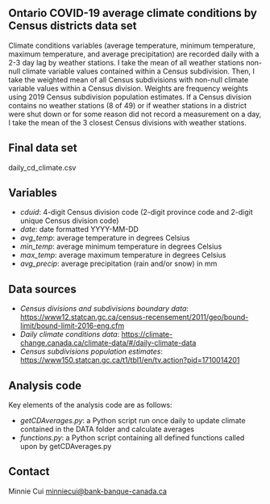 ## Ontario COVID-19 average climate conditions by Census districts data set

Climate conditions variables (average temperature, minimum temperature, maximum temperature, and average precipitation) are recorded daily with a 2-3 day lag by weather stations. I take the mean of all weather stations non-null climate variable values contained within a Census subdivision. Then, I take the weighted mean of all Census subdivisions with non-null climate variable values within a Census division. Weights are frequency weights using 2019 Census subdivision population estimates. If a Census division contains no weather stations (8 of 49) or if weather stations in a district were shut down or for some reason did not record a measurement on a day, I take the mean of the 3 closest Census divisions with weather stations.

## Final data set

daily_cd_climate.csv

## Variables

- *cduid*: 4-digit Census division code (2-digit province code and 2-digit unique Census division code)
- *date*: date formatted YYYY-MM-DD
- *avg_temp*: average temperature in degrees Celsius
- *min_temp*: average minimum temperature in degrees Celsius
- *max_temp*: average maximum temperature in degrees Celsius
- *avg_precip*: average precipitation (rain and/or snow) in mm

## Data sources

- *Census divisions and subdivisions boundary data*: https://www12.statcan.gc.ca/census-recensement/2011/geo/bound-limit/bound-limit-2016-eng.cfm
- *Daily climate conditions data*: https://climate-change.canada.ca/climate-data/#/daily-climate-data
- *Census subdivisions population estimates*: https://www150.statcan.gc.ca/t1/tbl1/en/tv.action?pid=1710014201 

## Analysis code

Key elements of the analysis code are as follows:
- *getCDAverages.py*: a Python script run once daily to update climate contained in the DATA folder and calculate averages
- *functions.py*: a Python script containing all defined functions called upon by getCDAverages.py

## Contact
Minnie Cui
minniecui@bank-banque-canada.ca
